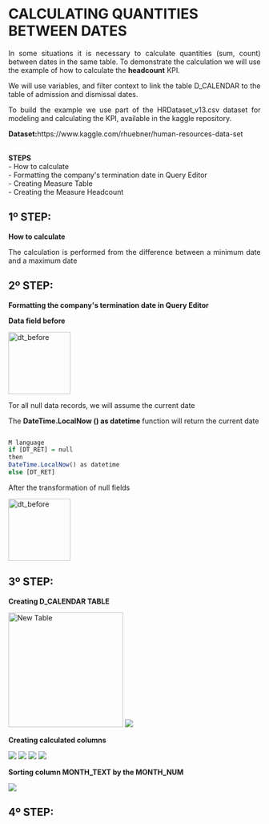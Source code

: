 # CALCULATING QUANTITIES BETWEEN DATES 

<p align="justify">In some situations it is necessary to calculate quantities (sum, count) between dates in the same table. To demonstrate the calculation we will use the example of how to calculate the <b>headcount</b> KPI.</p>
<p align="justify">We will use variables, and filter context to link the table D_CALENDAR to the table of admission and dismissal dates.</p>
<p align="justify">To build the example we use part of the HRDataset_v13.csv dataset for modeling and calculating the KPI, available in the kaggle repository.</p>
<p align="justify"><b>Dataset:</b>https://www.kaggle.com/rhuebner/human-resources-data-set</p>
<br>
<b>STEPS</B>
<br>- How to calculate
<br>- Formatting the company's termination date in Query Editor
<br>- Creating Measure Table
<br>- Creating the Measure Headcount

## 1º STEP:
<p align="justify"><b>How to calculate</b></p>
<p align="justify">The calculation is performed from the difference between a minimum date and a maximum date</p>

## 2º STEP:
<p align="justify"><b>Formatting the company's termination date in Query Editor</b></p>
<p align="justify"><b>Data field before</b></p>
<img width="124" alt="dt_before" src="https://user-images.githubusercontent.com/45472681/94950754-81ea2a00-04b9-11eb-9057-900012610143.png">
<p align="justify">Tor all null data records, we will assume the current date</p>
<p align="justify">The <b>DateTime.LocalNow () as datetime</b> function will return the current date</p>

```r

M language 
if [DT_RET] = null
then
DateTime.LocalNow() as datetime
else [DT_RET]
```
<p align="justify">After the transformation of null fields</p>
<img width="124" alt="dt_before" src="https://user-images.githubusercontent.com/45472681/94960124-ad284580-04c8-11eb-9331-cd7103a00b07.png">


## 3º STEP:
<p align="justify"><b>Creating D_CALENDAR TABLE</b></p>
<img width="229" alt="New Table" src="https://user-images.githubusercontent.com/45472681/94940411-dedde400-04a9-11eb-8a35-0c4109091dfb.png">
<img src="https://user-images.githubusercontent.com/45472681/94974007-9ba06700-04e3-11eb-8854-f75c1f3259c9.png">
<p align="justify"><b>Creating calculated columns</b></p>
<img src="https://user-images.githubusercontent.com/45472681/94974019-a3600b80-04e3-11eb-9dfc-b876286811bd.png">
<img src="https://user-images.githubusercontent.com/45472681/94974024-a824bf80-04e3-11eb-81a0-bd9b654b12f7.png">
<img src="https://user-images.githubusercontent.com/45472681/94974028-a955ec80-04e3-11eb-8e9d-0b5241b2c997.png">
<img src="https://user-images.githubusercontent.com/45472681/94974354-bf17e180-04e4-11eb-9216-f28ac0c5b418.png">
<p align="justify"><b>Sorting column MONTH_TEXT by the MONTH_NUM</b></p>
<img src="https://user-images.githubusercontent.com/45472681/94974452-01d9b980-04e5-11eb-8067-42eb7ab8f6f5.png">

## 4º STEP:

